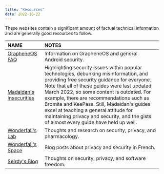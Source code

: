 ```yaml
---
title: "Resources"
date: 2022-10-22
---
```


These websites contain a significant amount of factual technical information and are generally good resources to follow.

NAME | NOTES |
| :--- | :--- |
[GrapheneOS FAQ](https://grapheneos.org/faq) | Information on GrapheneOS and general Android security.
[Madaidan's Insecurities](https://madaidans-insecurities.github.io/) | Highlighting security issues within popular technologies, debunking misinformation, and providing free security guidance for everyone. <br> Note that all of these guides were last updated March 2022, so some content is outdated. For example, there are recommendations such as Bromite and KeePass. Still, Madaidan's guides excel at teaching a general attitude for maintaining privacy and security, and the gists of almost every guide have held up well.
[Wonderfall's Lab](https://wonderfall.dev) | Thoughts and research on security, privacy, and pharmacology.
[Wonderfall's Space](https://wonderfall.space/) | Blog posts about privacy and security in French.
[Seirdy's Blog](https://seirdy.one) | Thoughts on security, privacy, and software freedom.
